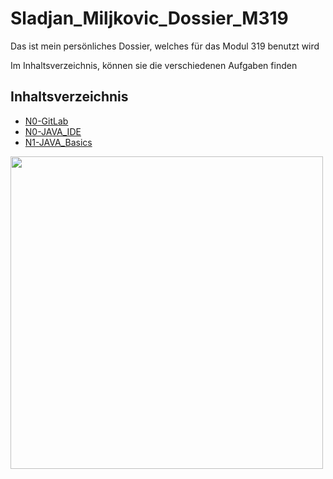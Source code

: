 # Sladjan_Miljkovic_Dossier_M319

Das ist mein persönliches Dossier, welches für das Modul 319 benutzt wird

Im Inhaltsverzeichnis, können sie die verschiedenen Aufgaben finden

## Inhaltsverzeichnis
- [N0-GitLab](Aufgaben/N0-GitLab.md)
- [N0-JAVA_IDE](Aufgaben/N0-JAVA_IDE.md)
- [N1-JAVA_Basics](Aufgaben/N1-JAVA_Basics.md)

<img src="https://github.com/Sladji10/Sladjan_Dossier_M231/assets/151041603/da9c124a-87a4-4a1d-8ab6-3fcd8d8bffaa" width="500" />
